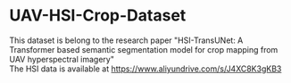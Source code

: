 # UAV-HSI-Crop-Dataset
This dataset is belong to the research paper "HSI-TransUNet: A Transformer based semantic segmentation model for crop mapping from UAV hyperspectral imagery"<br>
The HSI data is available at https://www.aliyundrive.com/s/J4XC8K3gKB3
